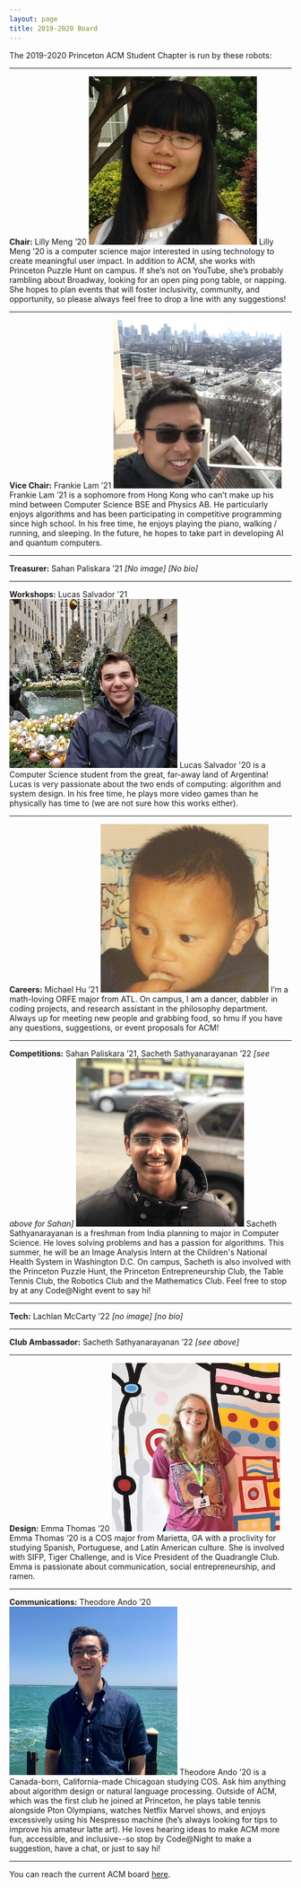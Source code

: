 ```yaml
---
layout: page
title: 2019-2020 Board
---
```

The 2019-2020 Princeton ACM Student Chapter is run by these robots:

<hr>

**Chair:** Lilly Meng ’20
<img src="/images/2019-2020/lillymeng.jpg">
Lilly Meng ’20 is a computer science major interested in using technology to create meaningful user impact. In addition to ACM, she works with Princeton Puzzle Hunt on campus. If she’s not on YouTube, she’s probably rambling about Broadway, looking for an open ping pong table, or napping. She hopes to plan events that will foster inclusivity, community, and opportunity, so please always feel free to drop a line with any suggestions!

<hr>

**Vice Chair:** Frankie Lam ’21
<img src="/images/2019-2020/frankielam.jpg">
Frankie Lam ’21 is a sophomore from Hong Kong who can’t make up his mind between Computer Science BSE and Physics AB. He particularly enjoys algorithms and has been participating in competitive programming since high school. In his free time, he enjoys playing the piano, walking / running, and sleeping. In the future, he hopes to take part in developing AI and quantum computers.

<hr>

**Treasurer:** Sahan Paliskara ’21
*[No image]*
*[No bio]*

<hr>

**Workshops:** Lucas Salvador ’21
<img src="/images/2019-2020/lucas.jpg">
Lucas Salvador '20 is a Computer Science student from the great, far-away land of Argentina! Lucas is very passionate about the two ends of computing: algorithm and system design. In his free time, he plays more video games than he physically has time to (we are not sure how this works either).

<hr>

**Careers:** Michael Hu ’21
<img src="/images/2019-2020/michaelhu.jpg">
I’m a math-loving ORFE major from ATL. On campus, I am a dancer, dabbler in coding projects, and research assistant in the philosophy department. Always up for meeting new people and grabbing food, so hmu if you have any questions, suggestions, or event proposals for ACM!

<hr>

**Competitions:** Sahan Paliskara ’21, Sacheth Sathyanarayanan ’22
*[see above for Sahan]*
<img src="/images/2019-2020/sacheth.jpg">
Sacheth Sathyanarayanan is a freshman from India planning to major in Computer Science. He loves solving problems and has a passion for algorithms. This summer, he will be an Image Analysis Intern at the Children's National Health System in Washington D.C. On campus, Sacheth is also involved with the Princeton Puzzle Hunt, the Princeton Entrepreneurship Club, the Table Tennis Club, the Robotics Club and the Mathematics Club. Feel free to stop by at any Code@Night event to say hi!

<hr>

**Tech:** Lachlan McCarty ’22
*[no image]*
*[no bio]*

<hr>

**Club Ambassador:** Sacheth Sathyanarayanan ’22
*[see above]*

<hr>

**Design:** Emma Thomas ’20
<img src="/images/2019-2020/emmathomas.jpg">
Emma Thomas ’20 is a COS major from Marietta, GA with a proclivity for studying Spanish, Portuguese, and Latin American culture. She is involved with SIFP, Tiger Challenge, and is Vice President of the Quadrangle Club. Emma is passionate about communication, social entrepreneurship, and ramen.

<hr>

**Communications:** Theodore Ando ’20
<img src="/images/2019-2020/theodoreando.jpg">
Theodore Ando ’20 is a Canada-born, California-made Chicagoan studying COS. Ask him anything about algorithm design or natural language processing. Outside of ACM, which was the first club he joined at Princeton, he plays table tennis alongside Pton Olympians, watches Netflix Marvel shows, and enjoys excessively using his Nespresso machine (he’s always looking for tips to improve his amateur latte art). He loves hearing ideas to make ACM more fun, accessible, and inclusive--so stop by Code@Night to make a suggestion, have a chat, or just to say hi!

<hr>

You can reach the current ACM board [here](/contact/index.html).
